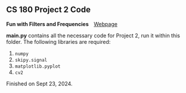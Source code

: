 ## CS 180 Project 2 Code

**Fun with Filters and Frequencies**&emsp;[Webpage](https://jianglanwei.github.io/cs180/proj2/)

**main.py** contains all the necessary code for Project 2, run it within this folder. The following libraries are required:

1. `numpy`
2. `skipy.signal`
3. `matplotlib.pyplot`
4. `cv2`

Finished on Sept 23, 2024.
